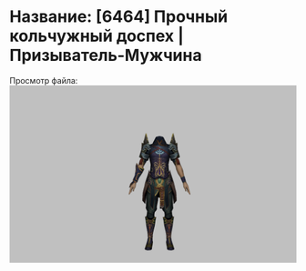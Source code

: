 # Название: [6464] Прочный кольчужный доспех | Призыватель-Мужчина

Просмотр файла:
![p080005.png](p080005.png)